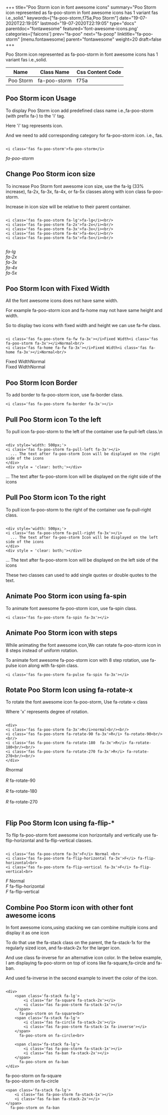 +++
title="Poo Storm icon in font awesome icons"
summary="Poo Storm icon represented as fa-poo-storm in font awesome icons has 1 variant fas i.e.,solid."
keywords=["fa-poo-storm,f75a,Poo Storm"]
date="19-07-2020T22:19:05"
lastmod="19-07-2020T22:19:05"
type="docs"
parentdoc="fontawesome"
featured='font-awesome-icons.png'
categories=['faicons']
prev="fa-poo"
next="fa-poop"
linktitle="fa-poo-storm"
[menu.fontawesome]
parent="fontawesome"
weight=20
draft=false
+++


Poo Storm icon represented as fa-poo-storm in font awesome icons has 1 variant fas i.e.,solid.

<div class='table-responsive'><table class='table'><thead><tr><th>Name</th><th>Class Name</th><th>Css Content Code</th></tr></thead><tbody><tr><td>Poo Storm</td><td>fa-poo-storm</td><td>f75a</td></tr></tbody></table></div>



## Poo Storm icon Usage

To display Poo Storm icon add predefined class name i.e.,fa-poo-storm (with prefix fa-) to the 'i' tag.

Here 'i' tag represents icon.

And we need to add corresponding category for fa-poo-storm icon. i.e., fas.


```

<i class='fas fa-poo-storm'>fa-poo-storm</i>
```

<i class='fas fa-poo-storm'>fa-poo-storm</i>




## Change Poo Storm icon size
To increase Poo Storm font awesome icon size, use the fa-lg (33% increase), fa-2x, fa-3x, fa-4x, or fa-5x classes along with icon class fa-poo-storm.

Increase in icon size will be relative to their parent container. 

```

<i class='fas fa-poo-storm fa-lg'>fa-lg</i><br/>
<i class='fas fa-poo-storm fa-2x'>fa-2x</i><br/>
<i class='fas fa-poo-storm fa-3x'>fa-3x</i><br/>
<i class='fas fa-poo-storm fa-4x'>fa-4x</i><br/>
<i class='fas fa-poo-storm fa-5x'>fa-5x</i><br/>
            
```

<i class='fas fa-poo-storm fa-lg'>fa-lg</i><br/>
<i class='fas fa-poo-storm fa-2x'>fa-2x</i><br/>
<i class='fas fa-poo-storm fa-3x'>fa-3x</i><br/>
<i class='fas fa-poo-storm fa-4x'>fa-4x</i><br/>
<i class='fas fa-poo-storm fa-5x'>fa-5x</i><br/>
            



## Poo Storm Icon with Fixed Width 

All the font awesome icons does not have same width.

For example fa-poo-storm icon and fa-home may not have same height and width.

So to display two icons with fixed width and height we can use fa-fw class.


```

<i class='fas fa-poo-storm fa-fw fa-3x'></i>Fixed Width<i class='fas fa-poo-storm fa-3x'></i>Normal<br/>
<i class='fas fa-home fa-fw fa-3x'></i>Fixed Width<i class='fas fa-home fa-3x'></i>Normal<br/>
```

<i class='fas fa-poo-storm fa-fw fa-3x'></i>Fixed Width<i class='fas fa-poo-storm fa-3x'></i>Normal<br/>
<i class='fas fa-home fa-fw fa-3x'></i>Fixed Width<i class='fas fa-home fa-3x'></i>Normal<br/>



## Poo Storm Icon Border 

To add border to fa-poo-storm icon, use fa-border class.


```
<i class='fas fa-poo-storm fa-border fa-3x'></i>

```
<i class='fas fa-poo-storm fa-border fa-3x'></i>





## Pull Poo Storm icon To the left

To pull icon fa-poo-storm to the left of the container use fa-pull-left class.\n

```

<div style='width: 500px;'>
<i class='fas fa-poo-storm fa-pull-left fa-3x'></i>
  ... The text after fa-poo-storm Icon will be displayed on the right side of the icons
</div>
<div style = 'clear: both;'></div>
```

<div style='width: 500px;'>
<i class='fas fa-poo-storm fa-pull-left fa-3x'></i>
  ... The text after fa-poo-storm Icon will be displayed on the right side of the icons
</div>
<div style = 'clear: both;'></div>




## Pull Poo Storm icon To the right
To pull icon fa-poo-storm to the right of the container use fa-pull-right class.

```

<div style='width: 500px;'>
<i class='fas fa-poo-storm fa-pull-right fa-3x'></i>
  ... The text after fa-poo-storm Icon will be displayed on the left side of the icons
</div>
<div style = 'clear: both;'></div>
```

<div style='width: 500px;'>
<i class='fas fa-poo-storm fa-pull-right fa-3x'></i>
  ... The text after fa-poo-storm Icon will be displayed on the left side of the icons
</div>
<div style = 'clear: both;'></div>

These two classes can used to add single quotes or double quotes to the text.


## Animate Poo Storm icon using fa-spin
To animate font awesome fa-poo-storm icon, use fa-spin class.

```
<i class='fas fa-poo-storm fa-spin fa-3x'></i>
```
<i class='fas fa-poo-storm fa-spin fa-3x'></i>




## Animate Poo Storm icon with steps
While animating the font awesome icon,We can rotate fa-poo-storm icon in 8 steps instead of uniform rotation.

To animate font awesome fa-poo-storm icon with 8 step rotation, use fa-pulse icon along with fa-spin class.


```
<i class='fas fa-poo-storm fa-pulse fa-spin fa-3x'></i>

```
<i class='fas fa-poo-storm fa-pulse fa-spin fa-3x'></i>





## Rotate Poo Storm Icon using fa-rotate-x
To rotate the font awesome icon fa-poo-storm, Use fa-rotate-x class

Where 'x' represents degree of rotation.


```

<div>
<i class='fas fa-poo-storm fa-3x'>R</i>normal<br/><br/>
<i class='fas fa-poo-storm fa-rotate-90 fa-3x'>R</i> fa-rotate-90<br/><br/> 
<i class='fas fa-poo-storm fa-rotate-180  fa-3x'>R</i> fa-rotate-180<br/><br/> 
<i class='fas fa-poo-storm fa-rotate-270 fa-3x'>R</i> fa-rotate-270<br/><br/>
</div>
```

<div>
<i class='fas fa-poo-storm fa-3x'>R</i>normal<br/><br/>
<i class='fas fa-poo-storm fa-rotate-90 fa-3x'>R</i> fa-rotate-90<br/><br/> 
<i class='fas fa-poo-storm fa-rotate-180  fa-3x'>R</i> fa-rotate-180<br/><br/> 
<i class='fas fa-poo-storm fa-rotate-270 fa-3x'>R</i> fa-rotate-270<br/><br/>
</div>




## Flip Poo Storm Icon using fa-flip-*
To flip fa-poo-storm font awesome icon horizontally and vertically use fa-flip-horizontal and fa-flip-vertical classes. 

```

<i class='fas fa-poo-storm fa-3x'>F</i> Normal <br>
<i class='fas fa-poo-storm fa-flip-horizontal fa-3x'>F</i> fa-flip-horizontal<br>
<i class='fas fa-poo-storm fa-flip-vertical fa-3x'>F</i> fa-flip-vertical<br>
```

<i class='fas fa-poo-storm fa-3x'>F</i> Normal <br>
<i class='fas fa-poo-storm fa-flip-horizontal fa-3x'>F</i> fa-flip-horizontal<br>
<i class='fas fa-poo-storm fa-flip-vertical fa-3x'>F</i> fa-flip-vertical<br>




## Combine Poo Storm icon with other font awesome icons
In font awesome icons,using stacking we can combine multiple icons and display it as one icon 

To do that use the fa-stack class on the parent, the fa-stack-1x for the regularly sized icon, and fa-stack-2x for the larger icon.

And use class fa-inverse for an alternative icon color. 
In the below example, I am displaying fa-poo-storm on top of icons like fa-square,fa-circle and fa-ban.

And used fa-inverse in the second example to invert the color of the icon.

```

<div>
    <span class='fa-stack fa-lg'>
        <i class='far fa-square fa-stack-2x'></i>
        <i class='fas fa-poo-storm fa-stack-1x'></i>
    </span>
      fa-poo-storm on fa-square<br>
    <span class='fa-stack fa-lg'>
        <i class='fas fa-circle fa-stack-2x'></i>
        <i class='fas fa-poo-storm fa-stack-1x fa-inverse'></i>
    </span>
      fa-poo-storm on fa-circle<br>

    <span class='fa-stack fa-lg'>
        <i class='fas fa-poo-storm fa-stack-1x'></i>
        <i class='fas fa-ban fa-stack-2x'></i>
    </span>
      fa-poo-storm on fa-ban
</div>
```

<div>
    <span class='fa-stack fa-lg'>
        <i class='far fa-square fa-stack-2x'></i>
        <i class='fas fa-poo-storm fa-stack-1x'></i>
    </span>
      fa-poo-storm on fa-square<br>
    <span class='fa-stack fa-lg'>
        <i class='fas fa-circle fa-stack-2x'></i>
        <i class='fas fa-poo-storm fa-stack-1x fa-inverse'></i>
    </span>
      fa-poo-storm on fa-circle<br>

    <span class='fa-stack fa-lg'>
        <i class='fas fa-poo-storm fa-stack-1x'></i>
        <i class='fas fa-ban fa-stack-2x'></i>
    </span>
      fa-poo-storm on fa-ban
</div>






